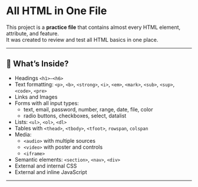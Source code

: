 # All HTML in One File

This project is a **practice file** that contains almost every HTML element, attribute, and feature.  
It was created to review and test all HTML basics in one place.

---

## 📖 What’s Inside?
- Headings `<h1>–<h6>`
- Text formatting: `<p>`, `<b>`, `<strong>`, `<i>`, `<em>`, `<mark>`, `<sub>`, `<sup>`, `<code>`, `<pre>`
- Links and Images
- Forms with all input types:
  - text, email, password, number, range, date, file, color
  - radio buttons, checkboxes, select, datalist
- Lists: `<ul>`, `<ol>`, `<dl>`
- Tables with `<thead>`, `<tbody>`, `<tfoot>`, `rowspan`, `colspan`
- Media:
  - `<audio>` with multiple sources
  - `<video>` with poster and controls
  - `<iframe>`
- Semantic elements: `<section>`, `<nav>`, `<div>`
- External and internal CSS
- External and inline JavaScript

---
